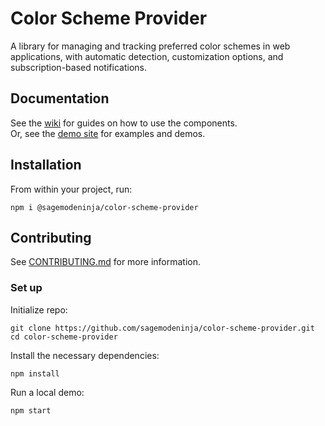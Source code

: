 # Color Scheme Provider

A library for managing and tracking preferred color schemes in web applications, with automatic detection, customization options, and subscription-based notifications.

## Documentation

See the [wiki](https://github.com/sagemodeninja/color-scheme-provider/wiki) for guides on how to use the components.\
Or, see the [demo site](https://dev.garyantier.com/color-scheme-provider) for examples and demos.

<!-- TODO: Add wiki/documentation. -->

## Installation

From within your project, run:

`npm i @sagemodeninja/color-scheme-provider`

## Contributing

See [CONTRIBUTING.md](CONTRIBUTING.md) for more information.

### Set up

Initialize repo:

```cli
git clone https://github.com/sagemodeninja/color-scheme-provider.git
cd color-scheme-provider
```

Install the necessary dependencies:

```
npm install
```

Run a local demo:

```
npm start
```
